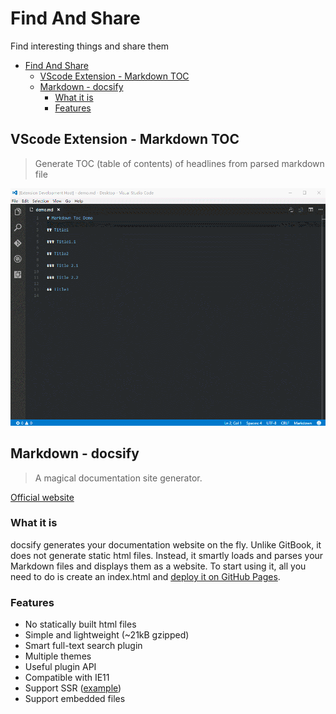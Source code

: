 # Find And Share

Find interesting things and share them

<!-- TOC -->

- [Find And Share](#find-and-share)
  - [VScode Extension - Markdown TOC](#vscode-extension---markdown-toc)
  - [Markdown - docsify](#markdown---docsify)
    - [What it is](#what-it-is)
    - [Features](#features)

<!-- /TOC -->

## VScode Extension - Markdown TOC

>Generate TOC (table of contents) of headlines from parsed markdown file

![insert-toc](./images/insert-toc.gif)

## Markdown - docsify

>A magical documentation site generator.

[Official website](https://docsify.js.org/#/?id=docsify)

### What it is

docsify generates your documentation website on the fly. Unlike GitBook, it does not generate static html files. Instead, it smartly loads and parses your Markdown files and displays them as a website. To start using it, all you need to do is create an index.html and [deploy it on GitHub Pages](https://docsify.js.org/#/deploy).

### Features

- No statically built html files
- Simple and lightweight (~21kB gzipped)
- Smart full-text search plugin
- Multiple themes
- Useful plugin API
- Compatible with IE11
- Support SSR ([example](https://github.com/docsifyjs/docsify-ssr-demo))
- Support embedded files